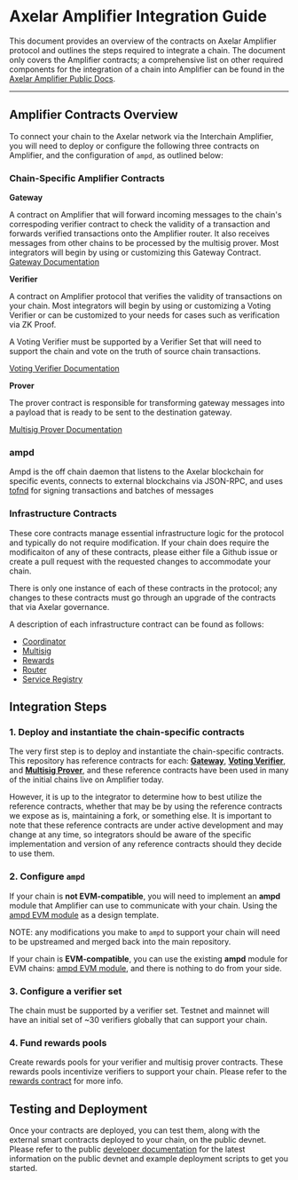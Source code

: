 # Axelar Amplifier Integration Guide

This document provides an overview of the contracts on Axelar Amplifier protocol and outlines the steps required to integrate a chain. The document only covers the Amplifier contracts; a comprehensive list on other required components for the integration of a chain into Amplifier can be found in the [Axelar Amplifier Public Docs](https://docs.axelar.dev/dev/amplifier/chain-integration/introduction/).

---

## Amplifier Contracts Overview

To connect your chain to the Axelar network via the Interchain Amplifier, you will need to deploy or configure the following three contracts on Amplifier, and the configuration of `ampd`, as outlined below:

### Chain-Specific Amplifier Contracts

**Gateway**  

A contract on Amplifier that will forward incoming messages to the chain's correspoding verifier contract to check the validity of a transaction and forwards verified transactions onto the Amplifier router. It also receives messages from other chains to be processed by the multisig prover.
Most integrators will begin by using or customizing this Gateway Contract.
[Gateway Documentation](../doc/src/contracts/gateway.md)

**Verifier**  

A contract on Amplifier protocol that verifies the validity of transactions on your chain. Most integrators will begin by using or customizing a Voting Verifier or can be customized to your needs for cases such as verification via ZK Proof.

A Voting Verifier must be supported by a Verifier Set that will need to support the chain and vote on the truth of source chain transactions. 

[Voting Verifier Documentation](../doc/src/contracts/voting_verifier.md)

**Prover**  

The prover contract is responsible for transforming gateway messages into a payload that is ready to be sent to the destination gateway.

[Multisig Prover Documentation](../doc/src/contracts/multisig_prover.md)


### ampd

Ampd is the off chain daemon that listens to the Axelar blockchain for specific events, connects to external blockchains via JSON-RPC, and uses [tofnd](https://github.com/axelarnetwork/tofnd) for signing transactions and batches of messages


### Infrastructure Contracts

These core contracts manage essential infrastructure logic for the protocol and typically do not require modification. If your chain does require the modificaiton of any of these contracts, please either file a Github issue or create a pull request with the requested changes to accommodate your chain. 

There is only one instance of each of these contracts in the protocol; any changes to these contracts must go through an upgrade of the contracts that via Axelar governance.

A description of each infrastructure contract can be found as follows:
* [Coordinator](../doc/src/contracts/coordinator.md)
* [Multisig](../doc/src/contracts/multisig.md)
* [Rewards](../doc/src/contracts/rewards.md)
* [Router](../doc/src/contracts/router.md)
* [Service Registry](../doc/src/contracts/service_registry.md)

## Integration Steps

### 1. Deploy and instantiate the chain-specific contracts

The very first step is to deploy and instantiate the chain-specific contracts. This repository has reference contracts for each: [**Gateway**](../contracts/gateway), [**Voting Verifier**](../contracts/voting-verifier), and [**Multisig Prover**](../contracts/multisig-prover), and these reference contracts have been used in many of the initial chains live on Amplifier today. 

However, it is up to the integrator to determine how to best utilize the reference contracts, whether that may be by using the reference contracts we expose as is, maintaining a fork, or something else. It is important to note that these reference contracts are under active development and may change at any time, so integrators should be aware of the specific implementation and version of any reference contracts should they decide to use them.

### 2. Configure `ampd`

If your chain is **not EVM-compatible**, you will need to implement an **ampd** module that Amplifier can use to communicate with your chain. Using the [ampd EVM module](../ampd/src/evm) as a design template. 

NOTE: any modifications you make to `ampd` to support your chain will need to be upstreamed and merged back into the main repository.

If your chain is **EVM-compatible**, you can use the existing **ampd** module for EVM chains: [ampd EVM module](../ampd/src/evm), and there is nothing to do from your side.

### 3. Configure a verifier set

The chain must be supported by a verifier set. Testnet and mainnet will have an initial set of ~30 verifiers globally that can support your chain. 

### 4. Fund rewards pools

Create rewards pools for your verifier and multisig prover contracts. These rewards pools incentivize verifiers to support your chain. Please refer to the [rewards contract](../contracts/rewards/src/) for more info.

## Testing and Deployment

Once your contracts are deployed, you can test them, along with the external smart contracts deployed to your chain, on the public devnet. Please refer to the public [developer documentation](https://docs.axelar.dev/dev/amplifier/chain-integration/integrate-a-chain/) for the latest information on the public devnet and example deployment scripts to get you started. 